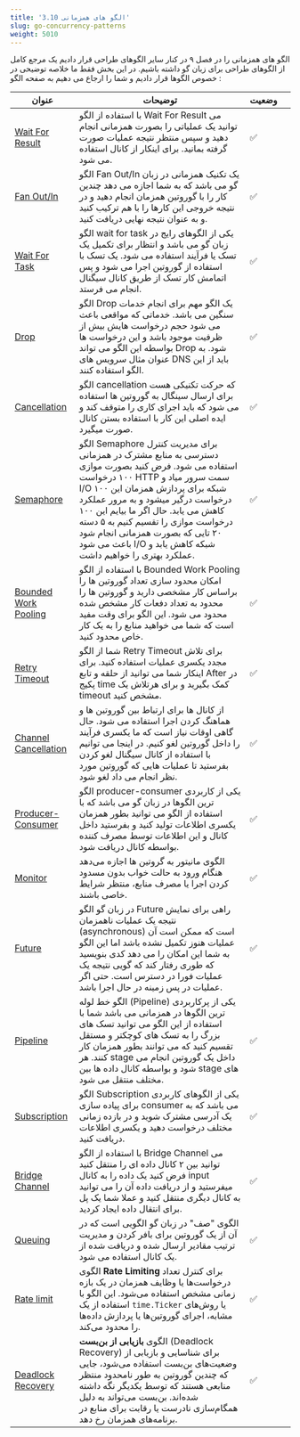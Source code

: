 ```yaml
---
title: '3.10 الگو های همزمانی'
slug: go-concurrency-patterns
weight: 5010
---
```


الگو های همزمانی را در فصل ۹ در کنار سایر الگوهای طراحی قرار دادیم یک مرجع کامل از الگوهای طراحی برای زبان گو داشته باشیم. در این بخش فقط ما خلاصه توضیحی در خصوص الگوها قرار دادیم و شما را ارجاع می دهیم به صفحه الگو :


| عنوان                                                                                                    | توضیحات                                                                                                                                                                                                                                                                                                                                                                                        | وضعیت |     |
| -------------------------------------------------------------------------------------------------------- | ---------------------------------------------------------------------------------------------------------------------------------------------------------------------------------------------------------------------------------------------------------------------------------------------------------------------------------------------------------------------------------------------- | ----- | --- |
| [Wait For Result](../../chapter-9/concurrency-patterns/go-concurrency-pattern-wait-for-result)           | با استفاده از الگو Wait For Result می توانید یک عملیاتی را بصورت همزمانی انجام دهید و سپس منتظر نتیجه عملیات صورت گرفته بمانید. برای اینکار از کانال استفاده می شود.                                                                                                                                                                                                                           | ✅     |     |
| [Fan Out/In](../../chapter-9/concurrency-patterns/go-concurrency-pattern-fan-out-in)                     | الگو Fan Out/In یک تکنیک همزمانی در زبان گو می باشد که به شما اجازه می دهد چندین کار را با گوروتین همزمان انجام دهید و در نتیجه خروجی این کارها را با هم ترکیب کنید و به عنوان نتیجه نهایی دریافت کنید.                                                                                                                                                                                        | ✅     |     |
| [Wait For Task](../../chapter-9/concurrency-patterns/go-concurrency-pattern-wait-for-task)               | الگو wait for task یکی از الگوهای رایج در زبان گو می باشد و انتظار برای تکمیل یک تسک یا فرآیند استفاده می شود. یک تسک با استفاده از گوروتین اجرا می شود و پس اتمامش کار تسک از طریق کانال سیگنال انجام می فرستد.                                                                                                                                                                               | ✅     |     |
| [Drop](../../chapter-9/concurrency-patterns/go-concurrency-pattern-drop)                                 | الگو Drop یک الگو مهم برای انجام خدمات سنگین می باشد. خدماتی که مواقعی باعث می شود حجم درخواست هایش بیش از ظرفیت موجود باشد و این درخواست ها بواسطه این الگو می تواند Drop شود. به عنوان مثال سرویس های DNS باید از این الگو استفاده کنند.                                                                                                                                                     | ✅     |     |
| [Cancellation](../../chapter-9/concurrency-patterns/go-concurrency-pattern-cancellation)                 | الگو cancellation که حرکت تکنیکی هست برای ارسال سینگال به گوروتین ها استفاده می شود که باید اجرای کاری را متوقف کند و ایده اصلی این کار با استفاده بستن کانال صورت میگیرد.                                                                                                                                                                                                                     | ✅     |     |
| [Semaphore](../../chapter-9/concurrency-patterns/go-concurrency-pattern-semaphore)                       | الگو Semaphore برای مدیریت کنترل دسترسی به منابع مشترک در همزمانی استفاده می شود. فرض کنید بصورت موازی ۱۰۰ درخواست HTTP سمت سرور میاد و I/O شبکه برای پردازش همزمان این ۱۰۰ درخواست درگیر میشود و به مرور عملکرد کاهش می یابد. حال اگر ما بیایم این ۱۰۰ درخواست موازی را تقسیم کنیم به ۵ دسته ۲۰ تایی که بصورت همزمانی انجام شود باعث می شود I/O شبکه کاهش یابد و عملکرد بهتری را خواهیم داشت. | ✅     |     |
| [Bounded Work Pooling](../../chapter-9/concurrency-patterns/go-concurrency-pattern-bounded-work-pooling) | با استفاده از الگو Bounded Work Pooling  امکان محدود سازی تعداد گوروتین ها را براساس کار مشخصی دارید و گوروتین ها را محدود به تعداد دفعات کار مشخص شده محدود می شود. این الگو برای وقت مفید است که شما می خواهید منابع را به یک کار خاص محدود کنید.                                                                                                                                            | ✅     |     |
| [Retry Timeout](../../chapter-9/concurrency-patterns/go-concurrency-pattern-retry-timeout)               | شما از الگو Retry Timeout برای تلاش مجدد یکسری عملیات استفاده کنید. برای اینکار شما می توانید از حلقه و تابع After در پکیج time کمک بگیرید و برای هرتلاش یک timeout مشخص کنید.                                                                                                                                                                                                                 | ✅     |     |
| [Channel Cancellation](../../chapter-9/concurrency-patterns/go-concurrency-pattern-channel-cancellation) | از کانال ها برای ارتباط بین گوروتین ها و هماهنگ کردن اجرا استفاده می شود. حال گاهی اوقات نیاز است که ما یکسری فرآیند را داخل گوروتین لغو کنیم. در اینجا می توانیم با استفاده از کانال سیگنال لغو کردن بفرستید تا عملیات هایی که گوروتین مورد نظر انجام می داد لغو شود.                                                                                                                         | ✅     |     |
| [Producer-Consumer](../../chapter-9/concurrency-patterns/go-concurrency-pattern-producer-consumer)       | الگو producer-consumer یکی از کاربردی ترین الگوها در زبان گو می باشد که با استفاده از الگو می توانید بطور همزمان یکسری اطلاعات تولید کنید و بفرستید داخل کانال و این اطلاعات توسط مصرف کننده بواسطه کانال دریافت شود.                                                                                                                                                                          | ✅     |     |
| [Monitor](../../chapter-9/concurrency-patterns/go-concurrency-pattern-monitor)                           | الگوی مانیتور به گروتین‌ ها اجازه می‌دهد هنگام ورود به حالت خواب بدون مسدود کردن اجرا یا مصرف منابع، منتظر شرایط خاصی باشند.                                                                                                                                                                                                                                                                   | ✅     |     |
| [Future](../../chapter-9/concurrency-patterns/go-concurrency-pattern-future)                             | در زبان گو الگو Future راهی برای نمایش نتیجه یک عملیات ناهمزمان (asynchronous) است که ممکن است آن عملیات هنوز تکمیل نشده باشد اما این الگو به شما این امکان را می دهد کدی بنویسید که طوری رفتار کند که گویی نتیجه یک عملیات فورا در دسترس است. حتی اگر عملیات در پس زمینه در حال اجرا باشد.                                                                                                    | ✅     |     |
| [Pipeline](../../chapter-9/concurrency-patterns/go-concurrency-pattern-pipeline)                         | الگو خط لوله (Pipeline) یکی از پرکاربردی ترین الگوها در همزمانی می باشد شما با استفاده از این الگو می توانید تسک های بزرگ را به تسک های کوچکتر و مستقل تقسیم کنید که می توانند بطور همزمان کار کنند. هر stage داخل یک گوروتین انجام می شود و بواسطه کانال داده ها بین stage های مختلف منتقل می شود.                                                                                            | ✅     |     |
| [Subscription](../../chapter-9/concurrency-patterns/go-concurrency-pattern-subscription)                 | الگو Subscription یکی از الگوهای کاربردی برای پیاده سازی consumer می باشد که به یک آدرسی مشترک شوید و در بازده زمانی مختلف درخواست دهید و یکسری اطلاعات دریافت کنید.                                                                                                                                                                                                                           | ✅     |     |
| [Bridge Channel](../../chapter-9/concurrency-patterns/go-concurrency-pattern-brdige-channel)             | با استفاده از الگو Bridge Channel می توانید بین ۲ کانال داده ای را منتقل کنید فرض کنید یک داده را به کانال input میفرستید و از دریافت داده آن را می توانید به کانال دیگری منتقل کنید و عملا شما یک پل برای انتقال داده ایجاد کردید.                                                                                                                                                            | ✅     |     |
| [Queuing](../../chapter-9/concurrency-patterns/go-concurrency-pattern-queuing)                           | الگوی "صف" در زبان گو الگویی است که در آن از یک گوروتین برای بافر کردن و مدیریت ترتیب مقادیر ارسال شده و دریافت شده از یک کانال استفاده می شود.                                                                                                                                                                                                                                                | ✅     |     |
| [Rate limit](../../chapter-9/concurrency-patterns/go-concurrency-pattern-ratelimit)                      | الگوی **Rate Limiting** برای کنترل تعداد درخواست‌ها یا وظایف همزمان در یک بازه زمانی مشخص استفاده می‌شود. این الگو با استفاده از یک `time.Ticker` یا روش‌های مشابه، اجرای گوروتین‌ها یا پردازش داده‌ها را محدود می‌کند.                                                                                                                                                                        | ✅     |     |
| [Deadlock Recovery](../../chapter-9/concurrency-patterns/go-concurrency-pattern-deadlock-recovery)       | الگوی **بازیابی از بن‌بست** (Deadlock Recovery) برای شناسایی و بازیابی از وضعیت‌های بن‌بست استفاده می‌شود، جایی که چندین گوروتین به طور نامحدود منتظر منابعی هستند که توسط یکدیگر نگه داشته شده‌اند. بن‌بست می‌تواند به دلیل همگام‌سازی نادرست یا رقابت برای منابع در برنامه‌های همزمان رخ دهد.                                                                                                | ✅     |     |
